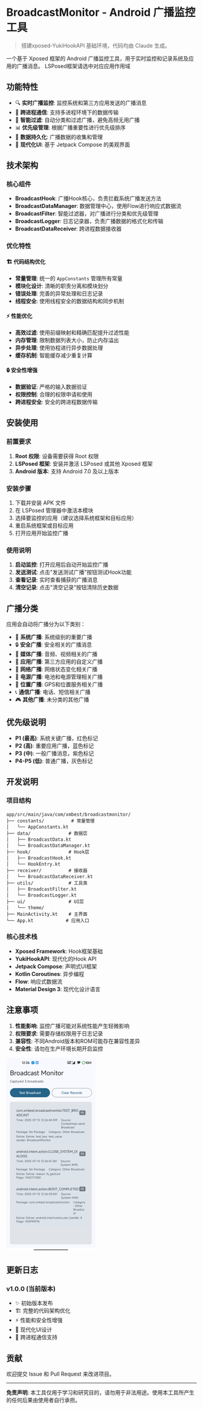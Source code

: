# BroadcastMonitor - Android 广播监控工具

> 搭建xposed-YukiHookAPI 基础环境，代码均由 Claude 生成。

一个基于 Xposed 框架的 Android 广播监控工具，用于实时监控和记录系统及应用的广播消息。
LSPosed框架请选中对应应用作用域

## 功能特性

- 🔍 **实时广播监控**: 监控系统和第三方应用发送的广播消息
- 📱 **跨进程通信**: 支持多进程环境下的数据传输
- 🎯 **智能过滤**: 自动分类和过滤广播，避免高频无用广播
- 📊 **优先级管理**: 根据广播重要性进行优先级排序
- 💾 **数据持久化**: 广播数据的收集和管理
- 🎨 **现代化UI**: 基于 Jetpack Compose 的美观界面

## 技术架构

### 核心组件

- **BroadcastHook**: 广播Hook核心，负责拦截系统广播发送方法
- **BroadcastDataManager**: 数据管理中心，使用Flow进行响应式数据流
- **BroadcastFilter**: 智能过滤器，对广播进行分类和优先级管理
- **BroadcastLogger**: 日志记录器，负责广播数据的格式化和传输
- **BroadcastDataReceiver**: 跨进程数据接收器

### 优化特性

#### 🏗️ 代码结构优化

- **常量管理**: 统一的 `AppConstants` 管理所有常量
- **模块化设计**: 清晰的职责分离和模块划分
- **错误处理**: 完善的异常处理和日志记录
- **线程安全**: 使用线程安全的数据结构和同步机制

#### ⚡ 性能优化

- **高效过滤**: 使用前缀映射和精确匹配提升过滤性能
- **内存管理**: 限制数据列表大小，防止内存溢出
- **异步处理**: 使用协程进行异步数据处理
- **缓存机制**: 智能缓存减少重复计算

#### 🔒 安全性增强

- **数据验证**: 严格的输入数据验证
- **权限控制**: 合理的权限申请和使用
- **跨进程安全**: 安全的跨进程数据传输

## 安装使用

### 前置要求

1. **Root 权限**: 设备需要获得 Root 权限
2. **LSPosed 框架**: 安装并激活 LSPosed 或其他 Xposed 框架
3. **Android 版本**: 支持 Android 7.0 及以上版本

### 安装步骤

1. 下载并安装 APK 文件
2. 在 LSPosed 管理器中激活本模块
3. 选择要监控的应用（建议选择系统框架和目标应用）
4. 重启系统框架或目标应用
5. 打开应用开始监控广播

### 使用说明

1. **启动监控**: 打开应用后自动开始监控广播
2. **发送测试**: 点击"发送测试广播"按钮测试Hook功能
3. **查看记录**: 实时查看捕获的广播消息
4. **清空记录**: 点击"清空记录"按钮清除历史数据

## 广播分类

应用会自动将广播分为以下类别：

- 🔧 **系统广播**: 系统级别的重要广播
- 🔒 **安全广播**: 安全相关的广播消息
- 🎵 **媒体广播**: 音频、视频相关的广播
- 📱 **应用广播**: 第三方应用的自定义广播
- 📡 **网络广播**: 网络状态变化相关广播
- 🔋 **电源广播**: 电池和电源管理相关广播
- 📍 **位置广播**: GPS和位置服务相关广播
- 📞 **通信广播**: 电话、短信相关广播
- 🎮 **其他广播**: 未分类的其他广播

## 优先级说明

- **P1 (最高)**: 系统关键广播，红色标记
- **P2 (高)**: 重要应用广播，蓝色标记
- **P3 (中)**: 一般广播消息，紫色标记
- **P4-P5 (低)**: 普通广播，灰色标记

## 开发说明

### 项目结构

```
app/src/main/java/com/xmbest/broadcastmonitor/
├── constants/          # 常量管理
│   └── AppConstants.kt
├── data/              # 数据层
│   ├── BroadcastData.kt
│   └── BroadcastDataManager.kt
├── hook/              # Hook层
│   ├── BroadcastHook.kt
│   └── HookEntry.kt
├── receiver/          # 接收器
│   └── BroadcastDataReceiver.kt
├── utils/             # 工具类
│   ├── BroadcastFilter.kt
│   └── BroadcastLogger.kt
├── ui/                # UI层
│   └── theme/
├── MainActivity.kt    # 主界面
└── App.kt            # 应用入口
```

### 核心技术栈

- **Xposed Framework**: Hook框架基础
- **YukiHookAPI**: 现代化的Hook API
- **Jetpack Compose**: 声明式UI框架
- **Kotlin Coroutines**: 异步编程
- **Flow**: 响应式数据流
- **Material Design 3**: 现代化设计语言

## 注意事项

1. **性能影响**: 监控广播可能对系统性能产生轻微影响
2. **权限要求**: 需要存储权限用于日志记录
3. **兼容性**: 不同Android版本和ROM可能存在兼容性差异
4. **安全性**: 请勿在生产环境长期开启监控

<img src="./img/1.jpg" style="zoom:50%;" />

## 更新日志

### v1.0.0 (当前版本)

- ✨ 初始版本发布
- 🏗️ 完整的代码架构优化
- ⚡ 性能和安全性增强
- 🎨 现代化UI设计
- 📱 跨进程通信支持

## 贡献

欢迎提交 Issue 和 Pull Request 来改进项目。

---

**免责声明**: 本工具仅用于学习和研究目的，请勿用于非法用途。使用本工具所产生的任何后果由使用者自行承担。